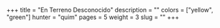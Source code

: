 +++
title = "En Terreno Desconocido"
description = ""
colors = ["yellow", "green"]
hunter = "quim"
pages = 5
weight = 3
slug = ""
+++
